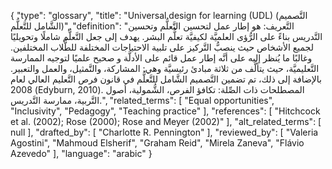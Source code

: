 {
    "type": "glossary",
    "title": "Universal design for learning (UDL) (التَّصميم الشَّامل للتَّعلُّم)",
    "definition": "التَّعريف: هو إطار عمل لتحسين التَّعلُّم وتحسين التَّدريس بناءً على الرُّؤى العلميَّة لكيفيَّة تعلُّم البشر.  يهدف إلى جعل التَّعلُّم شاملًا وتحويليًا لجميع الأشخاص حيث ينصبُّ التَّركيز على تلبية الاحتياجات المختلفة للطُّلاب المختلفين. وغالبًا ما يُنظر إليه على أنَّه إطار عمل قائم على الأدلَّة و صحيح علميًا لتوجيه الممارسة التَّعليميَّة، حيث يتألَّف من ثلاثة مبادئ رئيسيَّة وهي: المشاركة، والتَّمثيل، والعمل والتعبير. بالإضافة إلى ذلك، تم تضمين التَّصميم الشَّامل للتَّعلُّم في قانون فرص التَّعليم العالي لعام 2008 (Edyburn, 2010). المصطلحات ذات الصِّلة: تكافؤ الفرص، الشُّمولية، أصول التَّربية، ممارسة التَّدريس.",
    "related_terms": [
        "Equal opportunities",
        "Inclusivity",
        "Pedagogy",
        "Teaching practice"
    ],
    "references": [
        "Hitchcock et al. (2002); Rose (2000); Rose and Meyer (2002)"
    ],
    "alt_related_terms": [
        null
    ],
    "drafted_by": [
        "Charlotte R. Pennington"
    ],
    "reviewed_by": [
        "Valeria Agostini",
        "Mahmoud Elsherif",
        "Graham Reid",
        "Mirela Zaneva",
        "Flávio Azevedo"
    ],
    "language": "arabic"
}